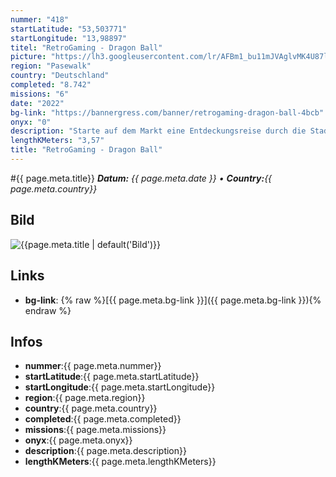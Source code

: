 ```yaml
---
nummer: "418"
startLatitude: "53,503771"
startLongitude: "13,98897"
titel: "RetroGaming - Dragon Ball"
picture: "https://lh3.googleusercontent.com/lr/AFBm1_bu11mJVAglvMK4U87lv8oZgyXcrxKYXcgBFlyZYCy4ykDANkrqZu30daBDQy-M-_UQnYW825r2jTufZFgPhI4k47SEkMd4HACNEYkz7GYvzEtk2CXB8yuT4sBcwE5YvkqKwqSimX8u724e4DOaJcrQEL-_yFOUACAqhxoe4FL4sStqSSb8oTA0lSkOf2U0q_BQvPuDGaOALXvTqTFeYq-l22ebteL1p6qR1HYLZb74H4GOaphUlQh9uakkDvOCgRbWZIyWzwNvURwUDCDZLk7IQ8HIFn7xN6ks5HAnFyQIqkWR7qghembhobZCRe2Rf4LhLCxbJm8RS-txMo1xkqW8USaPBTvEe0O1fmSfPFuQUZG5J79YNyaBIGxLoK3G87U1Vn_7ycQmQiC7czx23B0uDwT6ORQzbkXvQOJIO71-TiuB6PXw7fc79srQipnOF4KiQOxUSmBcOklaZn6d2pmLA6J2is0P36-9Al02miue5rmpxYg-llM4cJeBo4smMQpZfqh5hSokS4eUgBYW4Ttyx6RzPPmh8hYgz3lwAOyjq9G4An0Fj6O59G8I43iPG80k66cgtkAIJTjJFKdKSA88V0KjcG5GCMe92jjhzQ6MkM__Ts4iPR41a7pPF6me4Nc7famq-jr-jvIeH2K4ahzt2NGbMaxO0UkcDFlOlrtnNEb_FCHQJoCv35FqDTxmI-4eKXcJMeaTP4DHS5oqmLxi1hEEXF8pxTb2F8UnjytEW0C0dLa7DwFEv1btgGNyA24Y935Qq0l-z8Vm8u_3QeZwTUS5_QY8L75vKKYyFFW8MrZgCkWEBRQbcnsv_iVv7bztFKo6FRLUVfJCr7a7_uAaj7btXJ8safCvnSicpc2IRXHpWOhADrya7ksjE4DdIH0"
region: "Pasewalk"
country: "Deutschland"
completed: "8.742"
missions: "6"
date: "2022"
bg-link: "https://bannergress.com/banner/retrogaming-dragon-ball-4bcb"
onyx: "0"
description: "Starte auf dem Markt eine Entdeckungsreise durch die Stadt Pasewalk und entdecke dabei die Sehenswürdigkeiten der Stadt"
lengthKMeters: "3,57"
title: "RetroGaming - Dragon Ball"
---
```


#{{ page.meta.title}}
_**Datum:** {{ page.meta.date }} • **Country:**{{ page.meta.country}}_

## Bild
![{{page.meta.title | default('Bild')}}]({{page.meta.picture}})

## Links
- **bg-link**: {% raw %}[{{ page.meta.bg-link }}]({{ page.meta.bg-link }}){% endraw %}

## Infos
- **nummer**:{{ page.meta.nummer}}
- **startLatitude**:{{ page.meta.startLatitude}}
- **startLongitude**:{{ page.meta.startLongitude}}
- **region**:{{ page.meta.region}}
- **country**:{{ page.meta.country}}
- **completed**:{{ page.meta.completed}}
- **missions**:{{ page.meta.missions}}
- **onyx**:{{ page.meta.onyx}}
- **description**:{{ page.meta.description}}
- **lengthKMeters**:{{ page.meta.lengthKMeters}}

